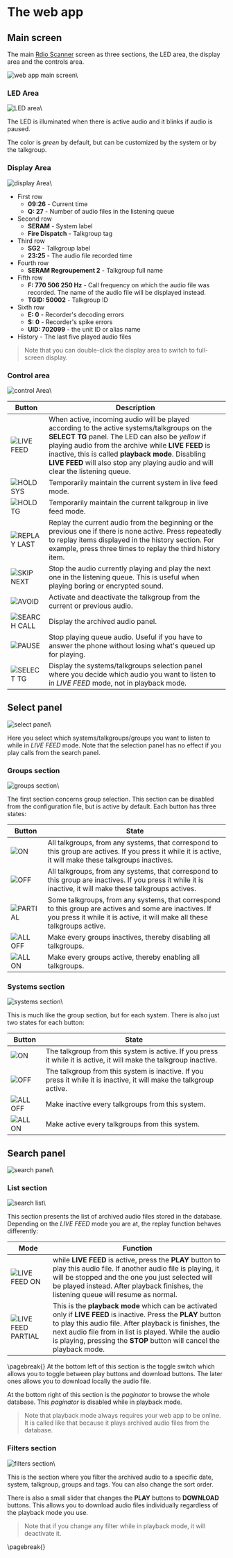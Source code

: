 # The web app

## Main screen

The main [Rdio Scanner](https://github.com/chuot/rdio-scanner) screen as three sections, the LED area, the display area and the controls area.

![web app main screen](./images/webapp-main.png?raw=true)\

### LED Area

![LED area](./images/webapp-led.png?raw=true)\

The LED is illuminated when there is active audio and it blinks if audio is paused.

The color is _green_ by default, but can be customized by the system or by the talkgroup.

### Display Area

![display Area](./images/webapp-display.png?raw=true)\

- First row
  - **09:26** - Current time
  - **Q: 27** - Number of audio files in the listening queue
- Second row
  - **SERAM** - System label
  - **Fire Dispatch** - Talkgroup tag
- Third row
  - **SG2** - Talkgroup label
  - **23:25** - The audio file recorded time
- Fourth row
  - **SERAM Regroupement 2** - Talkgroup full name
- Fifth row
  - **F: 770 506 250 Hz** - Call frequency on which the audio file was recorded. The name of the audio file will be displayed instead.
  - **TGID: 50002** - Talkgroup ID
- Sixth row
  - **E: 0** - Recorder's decoding errors
  - **S: 0** - Recorder's spike errors
  - **UID: 702099** - the unit ID or alias name
- History - The last five played audio files

> Note that you can double-click the display area to switch to full-screen display.

### Control area

![control Area](./images/webapp-controls.png?raw=true)\

| Button                                                              | Description                                                                                                                                                                                                                                                                                                                                              |
| ------------------------------------------------------------------- | -------------------------------------------------------------------------------------------------------------------------------------------------------------------------------------------------------------------------------------------------------------------------------------------------------------------------------------------------------- |
| ![LIVE FEED](./images/webapp-control-livefeed-partial.png?raw=true) | When active, incoming audio will be played according to the active systems/talkgroups on the **SELECT TG** panel. The LED can also be _yellow_ if playing audio from the archive while **LIVE FEED** is inactive, this is called **playback mode**. Disabling **LIVE FEED** will also stop any playing audio and will clear the listening queue.         |
| ![HOLD SYS](./images/webapp-control-holdsys.png?raw=true)           | Temporarily maintain the current system in live feed mode.                                                                                                                                                                                                                                                                                               |
| ![HOLD TG](./images/webapp-control-holdtg.png?raw=true)             | Temporarily maintain the current talkgroup in live feed mode.                                                                                                                                                                                                                                                                                            |
| ![REPLAY LAST](./images/webapp-control-replay.png?raw=true)         | Replay the current audio from the beginning or the previous one if there is none active. Press repeatedly to replay items displayed in the history section. For example, press three times to replay the third history item.                                                                                                                             |
| ![SKIP NEXT](./images/webapp-control-skip.png?raw=true)             | Stop the audio currently playing and play the next one in the listening queue. This is useful when playing boring or encrypted sound.                                                                                                                                                                                                                    |
| ![AVOID](./images/webapp-control-avoid.png?raw=true)                | Activate and deactivate the talkgroup from the current or previous audio.                                                                                                                                                                                                                                                                                |
| ![SEARCH CALL](./images/webapp-control-search.png?raw=true)         | Display the archived audio panel.                                                                                                                                                                                                                                                                                                                        |
| ![PAUSE](./images/webapp-control-pause.png?raw=true)                | Stop playing queue audio. Useful if you have to answer the phone without losing what's queued up for playing.                                                                                                                                                                                                                                            |
| ![SELECT TG](./images/webapp-control-select.png?raw=true)           | Display the systems/talkgroups selection panel where you decide which audio you want to listen to in _LIVE FEED_ mode, not in playback mode.                                                                                                                                                                                                             |

## Select panel

![select panel](./images/webapp-select.png?raw=true)\

Here you select which systems/talkgroups/groups you want to listen to while in _LIVE FEED_ mode.  Note that the selection panel has no effect if you play calls from the search panel.

### Groups section

![groups section](./images/webapp-select-groups.png?raw=true)\

The first section concerns group selection. This section can be disabled from the configuration file, but is active by default. Each button has three states:

| Button                                                        | State                                                                                                                                                                              |
| ------------------------------------------------------------- | ---------------------------------------------------------------------------------------------------------------------------------------------------------------------------------- |
| ![ON](./images/webapp-select-group-on.png?raw=true)           | All talkgroups, from any systems, that correspond to this group are actives. If you press it while it is active, it will make these talkgroups inactives.                          |
| ![OFF](./images/webapp-select-group-off.png?raw=true)         | All talkgroups, from any systems, that correspond to this group are inactives. If you press it while it is inactive, it will make these talkgroups actives.                        |
| ![PARTIAL](./images/webapp-select-group-partial.png?raw=true) | Some talkgroups, from any systems, that correspond to this group are actives and some are inactives. If you press it while it is active, it will make all these talkgroups active. |
| ![ALL OFF](./images/webapp-select-all-off.png?raw=true)       | Make every groups inactives, thereby disabling all talkgroups.                                                                                                                     |
| ![ALL ON](./images/webapp-select-all-on.png?raw=true)         | Make every groups active, thereby enabling all talkgroups.                                                                                                                         |

### Systems section

![systems section](./images/webapp-select-system.png?raw=true)\

This is much like the group section, but for each system. There is also just two states for each button:

| Button                                                  | State                                                                                                                |
| ------------------------------------------------------- | -------------------------------------------------------------------------------------------------------------------- |
| ![ON](./images/webapp-select-system-on.png?raw=true)    | The talkgroup from this system is active. If you press it while it is active, it will make the talkgroup inactive.   |
| ![OFF](./images/webapp-select-system-off.png?raw=true)  | The talkgroup from this system is inactive. If you press it while it is inactive, it will make the talkgroup active. |
| ![ALL OFF](./images/webapp-select-all-off.png?raw=true) | Make inactive every talkgroups from this system.                                                                     |
| ![ALL ON](./images/webapp-select-all-on.png?raw=true)   | Make active every talkgroups from this system.                                                                       |

## Search panel

![search panel](./images/webapp-search.png?raw=true)\

### List section

![search list](./images/webapp-search-list.png?raw=true)\

This section presents the list of archived audio files stored in the database. Depending on the _LIVE FEED_ mode you are at, the replay function behaves differently:

| Mode                                                                        | Function                                                                                                                                                                                                                                                                                                                   |
| --------------------------------------------------------------------------- | -------------------------------------------------------------------------------------------------------------------------------------------------------------------------------------------------------------------------------------------------------------------------------------------------------------------------- |
| ![LIVE FEED ON](./images/webapp-control-livefeed-on.png?raw=true)           | while **LIVE FEED** is active, press the **PLAY** button to play this audio file. If another audio file is playing, it will be stopped and the one you just selected will be played instead. After playback finishes, the listening queue will resume as normal.                                                           |
| ![LIVE FEED PARTIAL](./images/webapp-control-livefeed-partial.png?raw=true) | This is the **playback mode** which can be activated only if **LIVE FEED** is inactive. Press the **PLAY** button to play this audio file. After playback is finishes, the next audio file from in list is played. While the audio is playing, pressing the **STOP** button will cancel the playback mode.                 |

\pagebreak{}
At the bottom left of this section is the toggle switch which allows you to toggle between play buttons and download buttons. The later ones allows you to download locally the audio file.

At the bottom right of this section is the _paginator_ to browse the whole database. This _paginator_ is disabled while in playback mode.

> Note that playback mode always requires your web app to be online. It is called like that because it plays archived audio files from the database.

### Filters section

![filters section](./images/webapp-search-filters.png?raw=true)\

This is the section where you filter the archived audio to a specific date, system, talkgroup, groups and tags. You can also change the sort order.

There is also a small slider that changes the **PLAY** buttons to **DOWNLOAD** buttons. This allows you to download audio files individually regardless of the playback mode you use.

> Note that if you change any filter while in playback mode, it will deactivate it.

\pagebreak{}